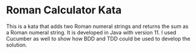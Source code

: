 # Roman Calculator Kata
This is a kata that adds two Roman numeral strings and returns the sum as a Roman numeral string.
It is developed in Java with version 11. I used Cucumber as well to show how BDD and TDD could be used to develop the solution.